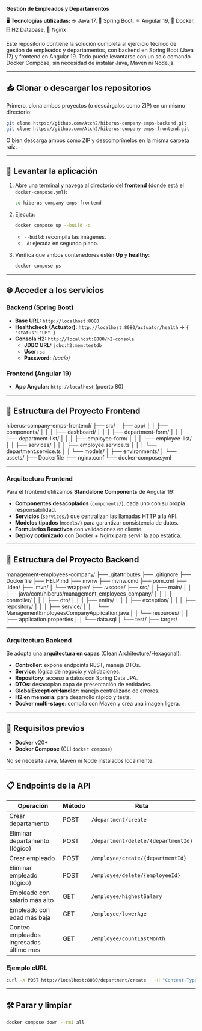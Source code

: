 **Gestión de Empleados y Departamentos**

🖥️ **Tecnologías utilizadas:** ☕ Java 17, 🚀 Spring Boot, ⚛️ Angular 19, 🐳 Docker, 🗄️ H2 Database, 🦑 Nginx

Este repositorio contiene la solución completa al ejercicio técnico de gestión de empleados y departamentos, con backend en Spring Boot (Java 17) y frontend en Angular 19. Todo puede levantarse con un solo comando Docker Compose, sin necesidad de instalar Java, Maven ni Node.js.

---

## 📥 Clonar o descargar los repositorios

Primero, clona ambos proyectos (o descárgalos como ZIP) en un mismo directorio:

```bash
git clone https://github.com/Atch2/hiberus-company-emps-backend.git
git clone https://github.com/Atch2/hiberus-company-emps-frontend.git
```

O bien descarga ambos como ZIP y descomprímelos en la misma carpeta raíz.

---

## 🚂 Levantar la aplicación

1. Abre una terminal y navega al directorio del **frontend** (donde está el `docker-compose.yml`):

   ```bash
   cd hiberus-company-emps-frontend
   ```

2. Ejecuta:

   ```bash
   docker compose up --build -d
   ```

   - `--build`: recompila las imágenes.
   - `-d`: ejecuta en segundo plano.

3. Verifica que ambos contenedores estén **Up** y **healthy**:

   ```bash
   docker compose ps
   ```

---

## 🌐 Acceder a los servicios

### Backend (Spring Boot)

- **Base URL:** `http://localhost:8080`
- **Healthcheck (Actuator):** `http://localhost:8080/actuator/health` → `{ "status":"UP" }`
- **Consola H2:** `http://localhost:8080/h2-console`  
  - **JDBC URL:** `jdbc:h2:mem:testdb`  
  - **User:** `sa`  
  - **Password:** *(vacío)*

### Frontend (Angular 19)

- **App Angular:** `http://localhost` (puerto 80)

---

## 📁 Estructura del Proyecto Frontend

hiberus-company-emps-frontend/
├── src/
│   ├── app/
│   │   ├── components/
│   │   │   ├── dashboard/
│   │   │   ├── department-form/
│   │   │   ├── department-list/
│   │   │   ├── employee-form/
│   │   │   └── employee-list/
│   │   ├── services/
│   │   │   ├── employee.service.ts
│   │   │   └── department.service.ts
│   │   └── models/
│   ├── environments/
│   └── assets/
├── Dockerfile
├── nginx.conf
└── docker-compose.yml

---

### Arquitectura Frontend

Para el frontend utilizamos **Standalone Components** de Angular 19:

- **Componentes desacoplados** (`components/`), cada uno con su propia responsabilidad.
- **Servicios** (`services/`) que centralizan las llamadas HTTP a la API.
- **Modelos tipados** (`models/`) para garantizar consistencia de datos.
- **Formularios Reactivos** con validaciones en cliente.
- **Deploy optimizado** con Docker + Nginx para servir la app estática.

---

## 📁 Estructura del Proyecto Backend

management-employees-company/
├── .gitattributes
├── .gitignore
├── Dockerfile
├── HELP.md
├── mvnw
├── mvnw.cmd
├── pom.xml
├── .idea/
├── .mvn/
│   └── wrapper/
├── .vscode/
├── src/
│   ├── main/
│   │   ├── java/com/hiberus/management_employees_company/
│   │   │   ├── controller/
│   │   │   ├── dto/
│   │   │   ├── entity/
│   │   │   ├── exception/
│   │   │   ├── repository/
│   │   │   ├── service/
│   │   │   └── ManagementEmployeesCompanyApplication.java
│   │   └── resources/
│   │       ├── application.properties
│   │       └── data.sql
│   └── test/
├── target/

---

### Arquitectura Backend

Se adopta una **arquitectura en capas** (Clean Architecture/Hexagonal):

- **Controller**: expone endpoints REST, maneja DTOs.
- **Service**: lógica de negocio y validaciones.
- **Repository**: acceso a datos con Spring Data JPA.
- **DTOs**: desacoplan capa de presentación de entidades.
- **GlobalExceptionHandler**: manejo centralizado de errores.
- **H2 en memoria**: para desarrollo rápido y tests.
- **Docker multi-stage**: compila con Maven y crea una imagen ligera.

---

## 🚀 Requisitos previos

- **Docker** v20+
- **Docker Compose** (CLI `docker compose`)

No se necesita Java, Maven ni Node instalados localmente.

---

## 📋 Endpoints de la API

| Operación                              | Método | Ruta                                |
| -------------------------------------- | ------ | ----------------------------------- |
| Crear departamento                     | POST   | `/department/create`                |
| Eliminar departamento (lógico)         | POST   | `/department/delete/{departmentId}` |
| Crear empleado                         | POST   | `/employee/create/{departmentId}`   |
| Eliminar empleado (lógico)             | POST   | `/employee/delete/{employeeId}`     |
| Empleado con salario más alto          | GET    | `/employee/highestSalary`           |
| Empleado con edad más baja             | GET    | `/employee/lowerAge`                |
| Conteo empleados ingresados último mes | GET    | `/employee/countLastMonth`          |

### Ejemplo cURL

```bash
curl -X POST http://localhost:8080/department/create   -H "Content-Type: application/json"   -d '{ "id": 5, "name": "Marketing", "status":"A" }'
```

---

## 🛠 Parar y limpiar

```bash
docker compose down --rmi all
```